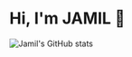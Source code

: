 # Hi, I'm JAMIL 👋

![Jamil's GitHub stats](https://github-readme-stats.vercel.app/api?username=mjamilasfihani&show_icons=true&theme=transparent)

<!--START_SECTION:activity-->
